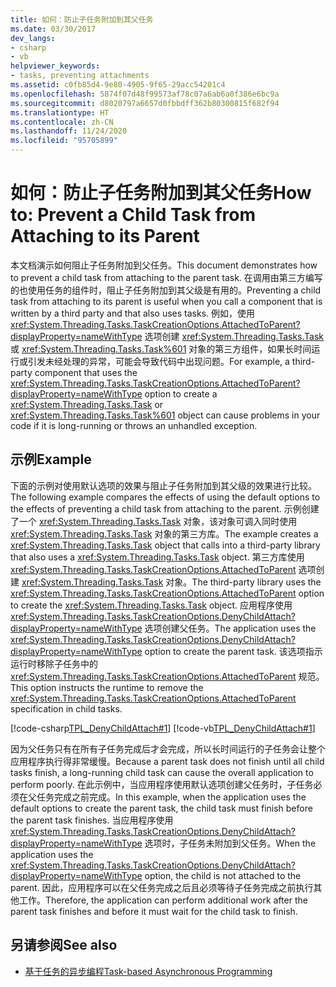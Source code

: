 ```yaml
---
title: 如何：防止子任务附加到其父任务
ms.date: 03/30/2017
dev_langs:
- csharp
- vb
helpviewer_keywords:
- tasks, preventing attachments
ms.assetid: c0fb85d4-9e80-4905-9f65-29acc54201c4
ms.openlocfilehash: 5874f07d48f99573af78c07a6ab6a0f386e6bc9a
ms.sourcegitcommit: d8020797a6657d0fbbdff362b80300815f682f94
ms.translationtype: HT
ms.contentlocale: zh-CN
ms.lasthandoff: 11/24/2020
ms.locfileid: "95705899"
---
```

# <a name="how-to-prevent-a-child-task-from-attaching-to-its-parent"></a><span data-ttu-id="6a506-102">如何：防止子任务附加到其父任务</span><span class="sxs-lookup"><span data-stu-id="6a506-102">How to: Prevent a Child Task from Attaching to its Parent</span></span>

<span data-ttu-id="6a506-103">本文档演示如何阻止子任务附加到父任务。</span><span class="sxs-lookup"><span data-stu-id="6a506-103">This document demonstrates how to prevent a child task from attaching to the parent task.</span></span> <span data-ttu-id="6a506-104">在调用由第三方编写的也使用任务的组件时，阻止子任务附加到其父级是有用的。</span><span class="sxs-lookup"><span data-stu-id="6a506-104">Preventing a child task from attaching to its parent is useful when you call a component that is written by a third party and that also uses tasks.</span></span> <span data-ttu-id="6a506-105">例如，使用 <xref:System.Threading.Tasks.TaskCreationOptions.AttachedToParent?displayProperty=nameWithType> 选项创建 <xref:System.Threading.Tasks.Task> 或 <xref:System.Threading.Tasks.Task%601> 对象的第三方组件，如果长时间运行或引发未经处理的异常，可能会导致代码中出现问题。</span><span class="sxs-lookup"><span data-stu-id="6a506-105">For example, a third-party component that uses the <xref:System.Threading.Tasks.TaskCreationOptions.AttachedToParent?displayProperty=nameWithType> option to create a <xref:System.Threading.Tasks.Task> or <xref:System.Threading.Tasks.Task%601> object can cause problems in your code if it is long-running or throws an unhandled exception.</span></span>  
  
## <a name="example"></a><span data-ttu-id="6a506-106">示例</span><span class="sxs-lookup"><span data-stu-id="6a506-106">Example</span></span>  

 <span data-ttu-id="6a506-107">下面的示例对使用默认选项的效果与阻止子任务附加到其父级的效果进行比较。</span><span class="sxs-lookup"><span data-stu-id="6a506-107">The following example compares the effects of using the default options to the effects of preventing a child task from attaching to the parent.</span></span> <span data-ttu-id="6a506-108">示例创建了一个 <xref:System.Threading.Tasks.Task> 对象，该对象可调入同时使用 <xref:System.Threading.Tasks.Task> 对象的第三方库。</span><span class="sxs-lookup"><span data-stu-id="6a506-108">The example creates a <xref:System.Threading.Tasks.Task> object that calls into a third-party library that also uses a <xref:System.Threading.Tasks.Task> object.</span></span> <span data-ttu-id="6a506-109">第三方库使用 <xref:System.Threading.Tasks.TaskCreationOptions.AttachedToParent> 选项创建 <xref:System.Threading.Tasks.Task> 对象。</span><span class="sxs-lookup"><span data-stu-id="6a506-109">The third-party library uses the <xref:System.Threading.Tasks.TaskCreationOptions.AttachedToParent> option to create the <xref:System.Threading.Tasks.Task> object.</span></span> <span data-ttu-id="6a506-110">应用程序使用 <xref:System.Threading.Tasks.TaskCreationOptions.DenyChildAttach?displayProperty=nameWithType> 选项创建父任务。</span><span class="sxs-lookup"><span data-stu-id="6a506-110">The application uses the <xref:System.Threading.Tasks.TaskCreationOptions.DenyChildAttach?displayProperty=nameWithType> option to create the parent task.</span></span> <span data-ttu-id="6a506-111">该选项指示运行时移除子任务中的 <xref:System.Threading.Tasks.TaskCreationOptions.AttachedToParent> 规范。</span><span class="sxs-lookup"><span data-stu-id="6a506-111">This option instructs the runtime to remove the <xref:System.Threading.Tasks.TaskCreationOptions.AttachedToParent> specification in child tasks.</span></span>  
  
 [!code-csharp[TPL_DenyChildAttach#1](../../../samples/snippets/csharp/VS_Snippets_Misc/tpl_denychildattach/cs/denychildattach.cs#1)]
 [!code-vb[TPL_DenyChildAttach#1](../../../samples/snippets/visualbasic/VS_Snippets_Misc/tpl_denychildattach/vb/denychildattach.vb#1)]  
  
 <span data-ttu-id="6a506-112">因为父任务只有在所有子任务完成后才会完成，所以长时间运行的子任务会让整个应用程序执行得非常缓慢。</span><span class="sxs-lookup"><span data-stu-id="6a506-112">Because a parent task does not finish until all child tasks finish, a long-running child task can cause the overall application to perform poorly.</span></span> <span data-ttu-id="6a506-113">在此示例中，当应用程序使用默认选项创建父任务时，子任务必须在父任务完成之前完成。</span><span class="sxs-lookup"><span data-stu-id="6a506-113">In this example, when the application uses the default options to create the parent task, the child task must finish before the parent task finishes.</span></span> <span data-ttu-id="6a506-114">当应用程序使用 <xref:System.Threading.Tasks.TaskCreationOptions.DenyChildAttach?displayProperty=nameWithType> 选项时，子任务未附加到父任务。</span><span class="sxs-lookup"><span data-stu-id="6a506-114">When the application uses the <xref:System.Threading.Tasks.TaskCreationOptions.DenyChildAttach?displayProperty=nameWithType> option, the child is not attached to the parent.</span></span> <span data-ttu-id="6a506-115">因此，应用程序可以在父任务完成之后且必须等待子任务完成之前执行其他工作。</span><span class="sxs-lookup"><span data-stu-id="6a506-115">Therefore, the application can perform additional work after the parent task finishes and before it must wait for the child task to finish.</span></span>  
  
## <a name="see-also"></a><span data-ttu-id="6a506-116">另请参阅</span><span class="sxs-lookup"><span data-stu-id="6a506-116">See also</span></span>

- [<span data-ttu-id="6a506-117">基于任务的异步编程</span><span class="sxs-lookup"><span data-stu-id="6a506-117">Task-based Asynchronous Programming</span></span>](task-based-asynchronous-programming.md)
